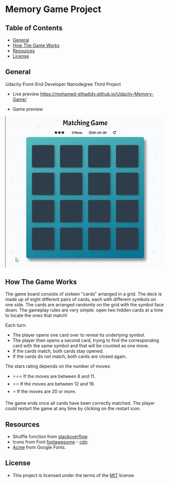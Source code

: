 # Memory Game Project


## Table of Contents

* [General](#general)
* [How The Game Works](#how-the-game-works)
* [Resources](#resources)
* [License](#license)

## General 

Udacity Front-End Developer Nanodegree Third Project

* Live preview https://mohamed-elhadidy.github.io/Udacity-Memory-Game/ 

* Game preview 

<img src="img/play.gif" alt="Game-preview">

## How The Game Works

The game board consists of sixteen "cards" arranged in a grid. The deck is made up of eight different pairs of cards, each with 
different symbols on one side. The cards are arranged randomly on the grid with the symbol face down. The gameplay rules are very
simple: open two hidden cards at a time to locate the ones that match!

Each turn:

* The player opens one card over to reveal its underlying symbol.
* The player then opens a second card, trying to find the corresponding card with the same symbol       and that will be counted as one move.
* If the cards match, both cards stay opened.
* If the cards do not match, both cards are closed again.

The stars rating depends on the number of moves:
*  :star::star::star: If the moves  are between 8 and 11.
* :star::star: If the moves  are between 12 and 19.
* :star: If the moves  are  20 or more.

The game ends once all cards have been correctly matched.
The player could restart the game at any time by clicking on the restart icon.

## Resources

* Shuffle function from [stackoverflow](http://stackoverflow.com/a/2450976).
* Icons from Font [fontawesome](https://fontawesome.com/v4.7.0/icons/) - [cdn](https://maxcdn.bootstrapcdn.com/font-awesome/4.6.1/css/font-awesome.min.css).
* [Acme](https://fonts.google.com/specimen/Acme) from Google Fonts.

## License

* This project is licensed under the terms of the [MIT](https://github.com/Mohamed-ElHadidy/Udacity-Memory-Game/blob/master/LICENSE) license.


